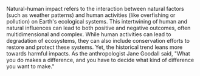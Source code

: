 
Natural-human impact refers to the interaction between natural factors (such as weather patterns) and human activities (like overfishing or pollution) on Earth's ecological systems. This intertwining of human and natural influences can lead to both positive and negative outcomes, often multidimensional and complex. While human activities can lead to degradation of ecosystems, they can also include conservation efforts to restore and protect these systems. Yet, the historical trend leans more towards harmful impacts. As the anthropologist Jane Goodall said, "What you do makes a difference, and you have to decide what kind of difference you want to make."

